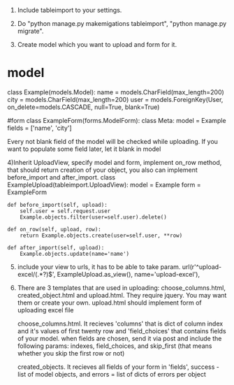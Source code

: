 1) Include tableimport to your settings.

2) Do "python manage.py makemigations tableimport", "python manage.py migrate".

3) Create model which you want to upload and form for it.

# model
class Example(models.Model):
    name = models.CharField(max_length=200)
    city = models.CharField(max_length=200)
    user = models.ForeignKey(User, on_delete=models.CASCADE, null=True, blank=True)


#form
class ExampleForm(forms.ModelForm):
    class Meta:
        model = Example
        fields = ['name', 'city']


Every not blank field of the model will be checked while uploading.
If you want to populate some field later, let it blank in model

4)Inherit UploadView, specify model and form, implement on_row method,
that should return creation of your object, you also can implement before_import and
after_import.
class ExampleUpload(tableimport.UploadView):
    model = Example
    form = ExampleForm

    def before_import(self, upload):
        self.user = self.request.user
        Example.objects.filter(user=self.user).delete()

    def on_row(self, upload, row):
        return Example.objects.create(user=self.user, **row)

    def after_import(self, upload):
        Example.objects.update(name='name')

5) include your view to urls, it has to be able to take param.
    url(r'^upload-excel/(.*?)$', ExampleUpload.as_view(), name='upload-excel'),

6) There are 3 templates that are used in uploading: choose_columns.html, created_object.html and upload.html.
They require jquery. You may want them or create your own.
    upload.html should implement form of uploading excel file

    choose_columns.html. It recieves 'columns' that is dict of column index and it's values of first twenty row and 'field_choices'
    that contains fields of your model. when fields are chosen, send it via post and include the following params:
    indexes, field_choices, and skip_first (that means whether you skip the first row or not)

    created_objects. It recieves all fields of your form in 'fields',
        success - list of model objects, and errors = list of dicts of errors per object